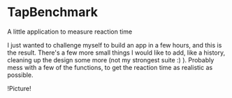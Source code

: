 # TapBenchmark
A little application to measure reaction time

I just wanted to challenge myself to build an app in a few hours, and this is the result.
There's a few more small things I would like to add, like a history, cleaning up the design some more (not my strongest suite :) ).
Probably mess with a few of the functions, to get the reaction time as realistic as possible.

!Picture!
